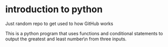 # introduction to python
Just random repo to get used to how GitHub works

This is a python program that uses functions and conditional statements to output the greatest and least number\n
from three inputs.
